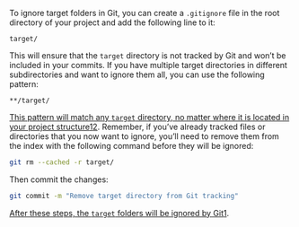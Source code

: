 To ignore target folders in Git, you can create a `.gitignore` file in the root directory of your project and add the following line to it:

```
target/
```

This will ensure that the `target` directory is not tracked by Git and won’t be included in your commits. If you have multiple target directories in different subdirectories and want to ignore them all, you can use the following pattern:

```
**/target/
```

[This pattern will match any `target` directory, no matter where it is located in your project structure](https://stackoverflow.com/questions/44163775/how-to-avoid-to-add-the-target-folder-into-a-git-commit)[1](https://stackoverflow.com/questions/44163775/how-to-avoid-to-add-the-target-folder-into-a-git-commit)[2](https://stackoverflow.com/questions/991801/git-ignores-and-maven-targets). Remember, if you’ve already tracked files or directories that you now want to ignore, you’ll need to remove them from the index with the following command before they will be ignored:

```bash
git rm --cached -r target/
```

Then commit the changes:

```bash
git commit -m "Remove target directory from Git tracking"
```

[After these steps, the `target` folders will be ignored by Git](https://stackoverflow.com/questions/44163775/how-to-avoid-to-add-the-target-folder-into-a-git-commit)[1](https://stackoverflow.com/questions/44163775/how-to-avoid-to-add-the-target-folder-into-a-git-commit).